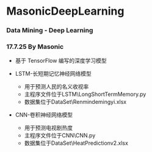 # MasonicDeepLearning
### Data Mining - Deep Learning
### 17.7.25 By Masonic
- 基于 TensorFlow 编写的深度学习模型


- LSTM-长短期记忆神经网络模型
  - 用于预测人民的名义收视率
  - 主程序文件位于LSTM\LongShortTermMemory.py
  - 数据集位于DataSet\Renmindemingyi.xlsx


- CNN-卷积神经网络模型
  - 用于预测电视剧热度
  - 主程序文件位于CNN\CNN.py
  - 数据集位于DataSet\HeatPredictionv2.xlsx

